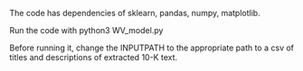 The code has dependencies of sklearn, pandas, numpy, matplotlib.

Run the code with python3 WV_model.py

Before running it, change the INPUTPATH to the appropriate path to  a csv of
titles and descriptions of extracted 10-K text.
